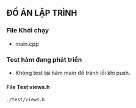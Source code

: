 ## ĐỒ ÁN LẬP TRÌNH
### File Khởi chạy
- main.cpp
### Test hàm đang phát triển
- Không test tại hàm main để tránh lỗi khi push.
#### File Test views.h
    ./test/views.h
